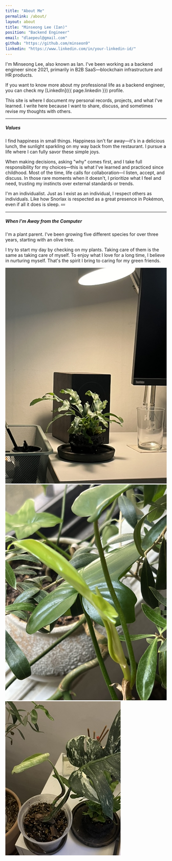 ```yaml
---
title: "About Me"
permalink: /about/
layout: about
title: "Minseong Lee (Ian)"
position: "Backend Engineer"
email: "dlaepeul@gmail.com"
github: "https://github.com/minseon9"
linkedin: "https://www.linkedin.com/in/your-linkedin-id/"
---
```


I'm Minseong Lee, also known as Ian. I've been working as a backend engineer since 2021, primarily in B2B SaaS—blockchain infrastructure and HR products.

If you want to know more about my professional life as a backend engineer, you can check my [LinkedIn]({{ page.linkedin }}) profile.

This site is where I document my personal records, projects, and what I've learned. I write here because I want to share, discuss, and sometimes revise my thoughts with others.

---

##### Values

I find happiness in small things. Happiness isn't far away—it's in a delicious lunch, the sunlight sparkling on my way back from the restaurant. I pursue a life where I can fully savor these simple joys.

When making decisions, asking "why" comes first, and I take full responsibility for my choices—this is what I've learned and practiced since childhood. Most of the time, life calls for collaboration—I listen, accept, and discuss. In those rare moments when it doesn't, I prioritize what I feel and need, trusting my instincts over external standards or trends.

I'm an individualist. Just as I exist as an individual, I respect others as individuals. Like how Snorlax is respected as a great presence in Pokémon, even if all it does is sleep. 💤

---

##### When I'm Away from the Computer

I'm a plant parent. I've been growing five different species for over three years, starting with an olive tree.

I try to start my day by checking on my plants. Taking care of them is the same as taking care of myself. To enjoy what I love for a long time, I believe in nurturing myself. That's the spirit I bring to caring for my green friends.

<div class="plant-gallery">
  <img src="/assets/images/about/458884D8-0883-4309-A048-EB9FCC7E6960_1_105_c.jpeg" alt="Plant 1">
  <img src="/assets/images/about/6631AB52-E1F0-436A-8961-AC5B3DF4AEBD_1_105_c.jpeg" alt="Plant 2">
  <img src="/assets/images/about/2A6A820B-D65E-4697-AE7C-4D16D6F1E4B1_4_5005_c.jpeg" alt="Plant 3">
</div>
